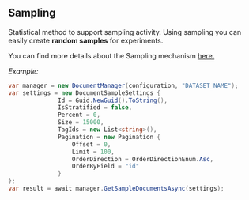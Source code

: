## Sampling

Statistical method to support sampling activity. Using sampling you can easily create **random samples** for experiments.

You can find more details about the Sampling mechanism [here.](http://developers.slamby.com/api/#sampling)

_Example:_

```cs
var manager = new DocumentManager(configuration, "DATASET_NAME");
var settings = new DocumentSampleSettings {
              Id = Guid.NewGuid().ToString(),
              IsStratified = false,
              Percent = 0,
              Size = 15000,
              TagIds = new List<string>(),
              Pagination = new Pagination {
                  Offset = 0,
                  Limit = 100,
                  OrderDirection = OrderDirectionEnum.Asc,
                  OrderByField = "id"
              }
};
var result = await manager.GetSampleDocumentsAsync(settings);
```
